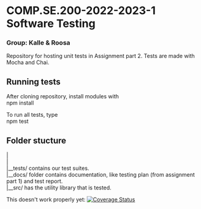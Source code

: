 # COMP.SE.200-2022-2023-1 Software Testing 
### Group: Kalle & Roosa
Repository for hosting unit tests in Assignment part 2. Tests are made with Mocha and Chai.

## Running tests
After cloning repository, install modules with  
    npm install  

To run all tests, type  
    npm test  


## Folder stucture
|  
|  
|__tests/ contains our test suites.  
|__docs/ folder contains documentation, like testing plan (from assignment part 1) and test report.  
|__src/ has the utility library that is tested.  

This doesn't work properly yet:
[![Coverage Status](https://coveralls.io/repos/github/nymank/KalleEtRoosa/badge.svg)](https://coveralls.io/github/nymank/KalleEtRoosa)